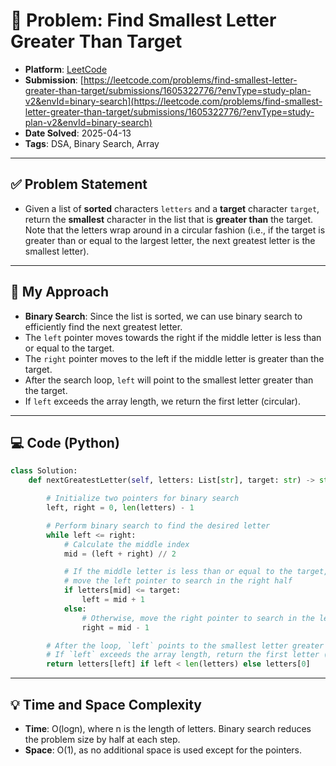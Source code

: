 # 🧮 Problem: Find Smallest Letter Greater Than Target

- **Platform**: [LeetCode](https://leetcode.com/problems/next-greatest-letter/)
- **Submission**: [https://leetcode.com/problems/find-smallest-letter-greater-than-target/submissions/1605322776/?envType=study-plan-v2&envId=binary-search](https://leetcode.com/problems/find-smallest-letter-greater-than-target/submissions/1605322776/?envType=study-plan-v2&envId=binary-search)
- **Date Solved**: 2025-04-13
- **Tags**: DSA, Binary Search, Array

---

## ✅ Problem Statement
- Given a list of **sorted** characters `letters` and a **target** character `target`, return the **smallest** character in the list that is **greater than** the target. Note that the letters wrap around in a circular fashion (i.e., if the target is greater than or equal to the largest letter, the next greatest letter is the smallest letter).


---

## 🚀 My Approach
- **Binary Search**: Since the list is sorted, we can use binary search to efficiently find the next greatest letter.
- The `left` pointer moves towards the right if the middle letter is less than or equal to the target.
- The `right` pointer moves to the left if the middle letter is greater than the target.
- After the search loop, `left` will point to the smallest letter greater than the target.
- If `left` exceeds the array length, we return the first letter (circular).
---

## 💻 Code (Python)

```python
class Solution:
    def nextGreatestLetter(self, letters: List[str], target: str) -> str:

        # Initialize two pointers for binary search
        left, right = 0, len(letters) - 1

        # Perform binary search to find the desired letter
        while left <= right:
            # Calculate the middle index
            mid = (left + right) // 2

            # If the middle letter is less than or equal to the target,
            # move the left pointer to search in the right half
            if letters[mid] <= target:
                left = mid + 1
            else:
                # Otherwise, move the right pointer to search in the left half
                right = mid - 1

        # After the loop, `left` points to the smallest letter greater than the target.
        # If `left` exceeds the array length, return the first letter (circular array).
        return letters[left] if left < len(letters) else letters[0]

```

---

## 💡 Time and Space Complexity
- **Time**: O(logn),  where n is the length of letters. Binary search reduces the problem size by half at each step.
- **Space**: O(1), as no additional space is used except for the pointers.
